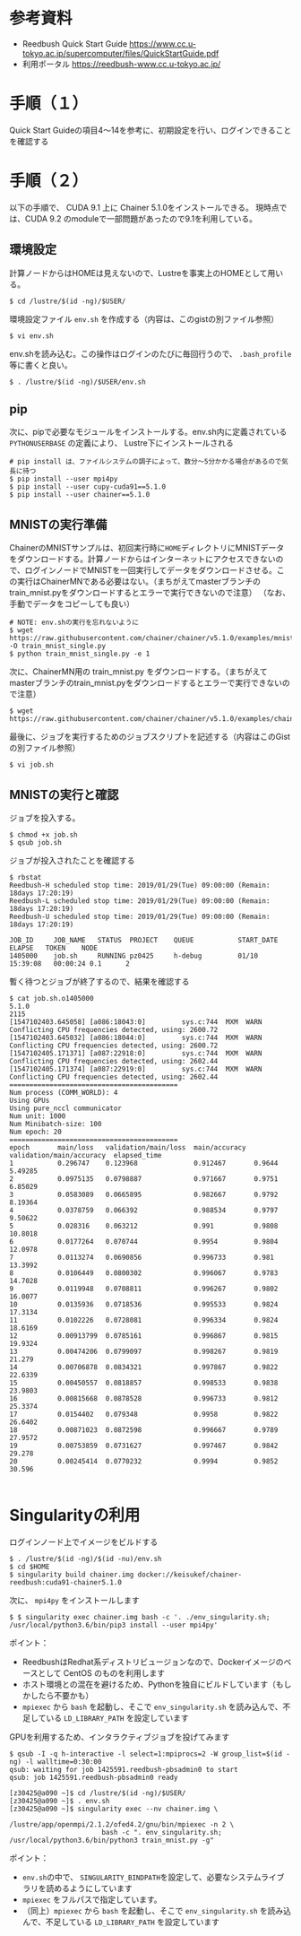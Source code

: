 # 参考資料
 * Reedbush Quick Start Guide https://www.cc.u-tokyo.ac.jp/supercomputer/files/QuickStartGuide.pdf
 * 利用ポータル https://reedbush-www.cc.u-tokyo.ac.jp/
 
# 手順（１）
Quick Start Guideの項目4〜14を参考に、初期設定を行い、ログインできることを確認する

# 手順（２）
以下の手順で、 CUDA 9.1 上に Chainer 5.1.0をインストールできる。 現時点では、CUDA 9.2 のmoduleで一部問題があったので9.1を利用している。

## 環境設定
計算ノードからはHOMEは見えないので、Lustreを事実上のHOMEとして用いる。
```
$ cd /lustre/$(id -ng)/$USER/
```

環境設定ファイル `env.sh` を作成する（内容は、このgistの別ファイル参照）

```
$ vi env.sh
```

env.shを読み込む。この操作はログインのたびに毎回行うので、 `.bash_profile` 等に書くと良い。

```
$ . /lustre/$(id -ng)/$USER/env.sh
```

## pip
次に、pipで必要なモジュールをインストールする。env.sh内に定義されている `PYTHONUSERBASE` の定義により、 Lustre下にインストールされる

```
# pip install は、ファイルシステムの調子によって、数分〜5分かかる場合があるので気長に待つ
$ pip install --user mpi4py
$ pip install --user cupy-cuda91==5.1.0
$ pip install --user chainer==5.1.0
```

## MNISTの実行準備

ChainerのMNISTサンプルは、初回実行時に`HOME`ディレクトリにMNISTデータをダウンロードする。計算ノードからはインターネットにアクセスできないので、ログインノードでMNISTを一回実行してデータをダウンロードさせる。この実行はChainerMNである必要はない。（まちがえてmasterブランチのtrain_mnist.pyをダウンロードするとエラーで実行できないので注意）
（なお、手動でデータをコピーしても良い）

```
# NOTE: env.shの実行を忘れないように
$ wget https://raw.githubusercontent.com/chainer/chainer/v5.1.0/examples/mnist/train_mnist.py -O train_mnist_single.py
$ python train_mnist_single.py -e 1
```

次に、ChainerMN用の train_mnist.py をダウンロードする。（まちがえてmasterブランチのtrain_mnist.pyをダウンロードするとエラーで実行できないので注意）

```
$ wget https://raw.githubusercontent.com/chainer/chainer/v5.1.0/examples/chainermn/mnist/train_mnist.py
```

最後に、ジョブを実行するためのジョブスクリプトを記述する（内容はこのGistの別ファイル参照）

```
$ vi job.sh
```

## MNISTの実行と確認

ジョブを投入する。

```
$ chmod +x job.sh
$ qsub job.sh
```

ジョブが投入されたことを確認する

```
$ rbstat 
Reedbush-H scheduled stop time: 2019/01/29(Tue) 09:00:00 (Remain: 18days 17:20:19)
Reedbush-L scheduled stop time: 2019/01/29(Tue) 09:00:00 (Remain: 18days 17:20:19)
Reedbush-U scheduled stop time: 2019/01/29(Tue) 09:00:00 (Remain: 18days 17:20:19)

JOB_ID     JOB_NAME   STATUS  PROJECT    QUEUE           START_DATE       ELAPSE   TOKEN    NODE
1405000    job.sh     RUNNING pz0425     h-debug         01/10 15:39:08   00:00:24 0.1      2
```

暫く待つとジョブが終了するので、結果を確認する

```
$ cat job.sh.o1405000
5.1.0
2115
[1547102403.645058] [a086:18043:0]         sys.c:744  MXM  WARN  Conflicting CPU frequencies detected, using: 2600.72
[1547102403.645032] [a086:18044:0]         sys.c:744  MXM  WARN  Conflicting CPU frequencies detected, using: 2600.72
[1547102405.171371] [a087:22918:0]         sys.c:744  MXM  WARN  Conflicting CPU frequencies detected, using: 2602.44
[1547102405.171374] [a087:22919:0]         sys.c:744  MXM  WARN  Conflicting CPU frequencies detected, using: 2602.44
==========================================
Num process (COMM_WORLD): 4
Using GPUs
Using pure_nccl communicator
Num unit: 1000
Num Minibatch-size: 100
Num epoch: 20
==========================================
epoch       main/loss   validation/main/loss  main/accuracy  validation/main/accuracy  elapsed_time
1           0.296747    0.123968              0.912467       0.9644                    5.49285
2           0.0975135   0.0798887             0.971667       0.9751                    6.85029
3           0.0583089   0.0665895             0.982667       0.9792                    8.19364
4           0.0378759   0.066392              0.988534       0.9797                    9.50622
5           0.028316    0.063212              0.991          0.9808                    10.8018
6           0.0177264   0.070744              0.9954         0.9804                    12.0978
7           0.0113274   0.0690856             0.996733       0.981                     13.3992
8           0.0106449   0.0800302             0.996067       0.9783                    14.7028
9           0.0119948   0.0708811             0.996267       0.9802                    16.0077
10          0.0135936   0.0718536             0.995533       0.9824                    17.3134
11          0.0102226   0.0728081             0.996334       0.9824                    18.6169
12          0.00913799  0.0785161             0.996867       0.9815                    19.9324
13          0.00474206  0.0799097             0.998267       0.9819                    21.279
14          0.00706878  0.0834321             0.997867       0.9822                    22.6339
15          0.00450557  0.0818857             0.998533       0.9838                    23.9803
16          0.00815668  0.0878528             0.996733       0.9812                    25.3374
17          0.0154402   0.079348              0.9958         0.9822                    26.6402
18          0.00871023  0.0872598             0.996667       0.9789                    27.9572
19          0.00753859  0.0731627             0.997467       0.9842                    29.278
20          0.00245414  0.0770232             0.9994         0.9852                    30.596


```



# Singularityの利用

ログインノード上でイメージをビルドする

```
$ . /lustre/$(id -ng)/$(id -nu)/env.sh
$ cd $HOME
$ singularity build chainer.img docker://keisukef/chainer-reedbush:cuda91-chainer5.1.0
```

次に、 `mpi4py` をインストールします
```
$ $ singularity exec chainer.img bash -c '. ./env_singularity.sh; /usr/local/python3.6/bin/pip3 install --user mpi4py'
```

ポイント：
 * ReedbushはRedhat系ディストリビュージョンなので、Dockerイメージのベースとして CentOS のものを利用します
 * ホスト環境との混在を避けるため、Pythonを独自にビルドしています（もしかしたら不要かも）
 * `mpiexec` から `bash` を起動し、そこで `env_singularity.sh` を読み込んで、不足している `LD_LIBRARY_PATH` を設定しています


GPUを利用するため、インタラクティブジョブを投げてみます

```
$ qsub -I -q h-interactive -l select=1:mpiprocs=2 -W group_list=$(id -ng) -l walltime=0:30:00
qsub: waiting for job 1425591.reedbush-pbsadmin0 to start
qsub: job 1425591.reedbush-pbsadmin0 ready

[z30425@a090 ~]$ cd /lustre/$(id -ng)/$USER/
[z30425@a090 ~]$ . env.sh
[z30425@a090 ~]$ singularity exec --nv chainer.img \
                       /lustre/app/openmpi/2.1.2/ofed4.2/gnu/bin/mpiexec -n 2 \
                       bash -c ". env_singularity.sh; /usr/local/python3.6/bin/python3 train_mnist.py -g"
```
ポイント：
 * `env.sh`の中で、 `SINGULARITY_BINDPATH`を設定して、必要なシステムライブラリを読めるようにしています
 * `mpiexec` をフルパスで指定しています。
 * （同上）`mpiexec` から `bash` を起動し、そこで `env_singularity.sh` を読み込んで、不足している `LD_LIBRARY_PATH` を設定しています



